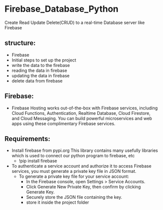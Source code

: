 # Firebase_Database_Python
Create Read Update Delete(CRUD) to a real-time Database server like Firebase

## structure: 
- Firebase
- Initial steps to set up the project
- write the data to the firebase
- reading the data in firebase
- updating the data in firebase
- delete data from firebase

## Firebase:
- Firebase Hosting works out-of-the-box with Firebase services, including Cloud Functions, Authentication, Realtime Database, Cloud Firestore, and Cloud Messaging. You can build powerful microservices and web apps using these complimentary Firebase services.

##  Requirements:
- Install firebase from pypi.org This library contains many usefully libraries which is used to connect our python program to firebase, etc
   - !pip install firebase 
- To authenticate a service account and authorize it to access Firebase services, you must generate a private key file in JSON format.
  - To generate a private key file for your service account:
     - In the Firebase console, open Settings > Service Accounts.
     - Click Generate New Private Key, then confirm by clicking Generate Key.
     - Securely store the JSON file containing the key.
     - store it inside the project folder

